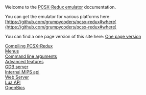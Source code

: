 Welcome to the [PCSX-Redux emulator](https://github.com/grumpycoders/pcsx-redux) documentation.

You can get the emulator for various platforms here: [https://github.com/grumpycoders/pcsx-redux#where](https://github.com/grumpycoders/pcsx-redux#where)

You can find a one page version of this site here: [One page version](one.md)

[Compiling PCSX-Redux](compiling.md)  
[Menus](menus.md)  
[Command line arguments](cli_flags.md)  
[Advanced features](advanced_features.md)  
[GDB server](gdb-server.md)  
[Internal MIPS api](mips_api.md)  
[Web Server](web_server.md)  
[Lua API](Lua/introduction.md)  
[OpenBios](openbios.md)  
